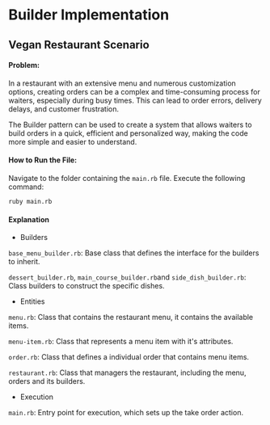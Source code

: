 # Builder Implementation 
## Vegan Restaurant Scenario


#### Problem:

In a restaurant with an extensive menu and numerous customization options, creating orders can be a complex and time-consuming process for waiters, especially during busy times. This can lead to order errors, delivery delays, and customer frustration.

The Builder pattern can be used to create a system that allows waiters to build orders in a quick, efficient and personalized way, making the code more simple and easier to understand.

#### How to Run the File:

Navigate to the folder containing the `main.rb` file. Execute the following command:

    ruby main.rb

 
#### Explanation

- Builders

`base_menu_builder.rb`: Base class that defines the interface for the builders to inherit.

`dessert_builder.rb`, `main_course_builder.rb`and `side_dish_builder.rb`: Class builders to construct the specific dishes.

- Entities

`menu.rb`: Class that contains the restaurant menu, it contains the available items.

`menu-item.rb`: Class that represents a menu item with it's attributes.

`order.rb`: Class that defines a individual order that contains menu items.

`restaurant.rb`: Class that managers the restaurant, including the menu, orders and its builders.


- Execution

 `main.rb`: Entry point for execution, which sets up the take order action.